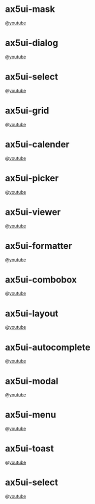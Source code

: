 # ax5ui-mask

@[youtube](https://www.youtube.com/watch?v=U1Cr0ZJP5Ew)

# ax5ui-dialog

@[youtube](https://www.youtube.com/watch?v=NnphatPoVUI)

# ax5ui-select

@[youtube](https://www.youtube.com/watch?v=iSmclFMkHmQ)

# ax5ui-grid

@[youtube](https://www.youtube.com/watch?v=zSq0PdRORrk)

# ax5ui-calender

@[youtube](https://www.youtube.com/watch?v=jSar5F-Ux0o)

# ax5ui-picker

@[youtube](https://www.youtube.com/watch?v=rdXUguw6y9E)

# ax5ui-viewer
@[youtube](https://www.youtube.com/watch?v=KVrdSHDHXMw)

# ax5ui-formatter

@[youtube](https://www.youtube.com/watch?v=tRMo2iaV5QA)

# ax5ui-combobox

@[youtube](https://www.youtube.com/watch?v=WpndBv_dJcw)

# ax5ui-layout
@[youtube](https://www.youtube.com/watch?v=EL3Y-XG41pY)

# ax5ui-autocomplete

@[youtube](https://www.youtube.com/watch?v=t54sqMFufdg)

# ax5ui-modal
@[youtube](https://www.youtube.com/watch?v=67vptcseFqM)

# ax5ui-menu

@[youtube](https://www.youtube.com/watch?v=wRN_uUHKBRo)

# ax5ui-toast

@[youtube](https://www.youtube.com/watch?v=0PzSmwjTj2c)

# ax5ui-select

@[youtube](https://www.youtube.com/watch?v=iSmclFMkHmQ)
